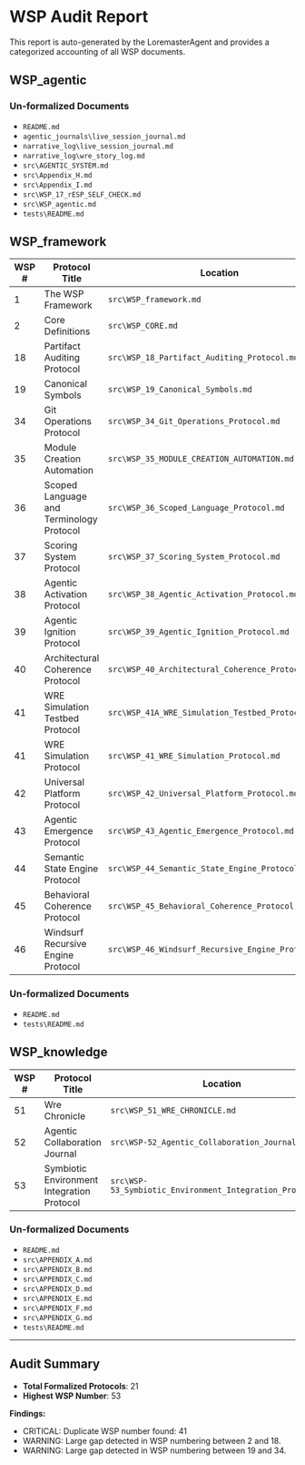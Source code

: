 # WSP Audit Report

This report is auto-generated by the LoremasterAgent and provides a categorized accounting of all WSP documents.

## WSP_agentic

### Un-formalized Documents

- `README.md`
- `agentic_journals\live_session_journal.md`
- `narrative_log\live_session_journal.md`
- `narrative_log\wre_story_log.md`
- `src\AGENTIC_SYSTEM.md`
- `src\Appendix_H.md`
- `src\Appendix_I.md`
- `src\WSP_17_rESP_SELF_CHECK.md`
- `src\WSP_agentic.md`
- `tests\README.md`

## WSP_framework

| WSP # | Protocol Title | Location |
|---|---|---|
| 1 | The WSP Framework | `src\WSP_framework.md` |
| 2 | Core Definitions | `src\WSP_CORE.md` |
| 18 | Partifact Auditing Protocol | `src\WSP_18_Partifact_Auditing_Protocol.md` |
| 19 | Canonical Symbols | `src\WSP_19_Canonical_Symbols.md` |
| 34 | Git Operations Protocol | `src\WSP_34_Git_Operations_Protocol.md` |
| 35 | Module Creation Automation | `src\WSP_35_MODULE_CREATION_AUTOMATION.md` |
| 36 | Scoped Language and Terminology Protocol | `src\WSP_36_Scoped_Language_Protocol.md` |
| 37 | Scoring System Protocol | `src\WSP_37_Scoring_System_Protocol.md` |
| 38 | Agentic Activation Protocol | `src\WSP_38_Agentic_Activation_Protocol.md` |
| 39 | Agentic Ignition Protocol | `src\WSP_39_Agentic_Ignition_Protocol.md` |
| 40 | Architectural Coherence Protocol | `src\WSP_40_Architectural_Coherence_Protocol.md` |
| 41 | WRE Simulation Testbed Protocol | `src\WSP_41A_WRE_Simulation_Testbed_Protocol.md` |
| 41 | WRE Simulation Protocol | `src\WSP_41_WRE_Simulation_Protocol.md` |
| 42 | Universal Platform Protocol | `src\WSP_42_Universal_Platform_Protocol.md` |
| 43 | Agentic Emergence Protocol | `src\WSP_43_Agentic_Emergence_Protocol.md` |
| 44 | Semantic State Engine Protocol | `src\WSP_44_Semantic_State_Engine_Protocol.md` |
| 45 | Behavioral Coherence Protocol | `src\WSP_45_Behavioral_Coherence_Protocol.md` |
| 46 | Windsurf Recursive Engine Protocol | `src\WSP_46_Windsurf_Recursive_Engine_Protocol.md` |

### Un-formalized Documents

- `README.md`
- `tests\README.md`

## WSP_knowledge

| WSP # | Protocol Title | Location |
|---|---|---|
| 51 | Wre Chronicle | `src\WSP_51_WRE_CHRONICLE.md` |
| 52 | Agentic Collaboration Journal | `src\WSP-52_Agentic_Collaboration_Journal.md` |
| 53 | Symbiotic Environment Integration Protocol | `src\WSP-53_Symbiotic_Environment_Integration_Protocol.md` |

### Un-formalized Documents

- `README.md`
- `src\APPENDIX_A.md`
- `src\APPENDIX_B.md`
- `src\APPENDIX_C.md`
- `src\APPENDIX_D.md`
- `src\APPENDIX_E.md`
- `src\APPENDIX_F.md`
- `src\APPENDIX_G.md`
- `tests\README.md`

---

## Audit Summary

- **Total Formalized Protocols**: 21
- **Highest WSP Number**: 53

**Findings:**
- CRITICAL: Duplicate WSP number found: 41
- WARNING: Large gap detected in WSP numbering between 2 and 18.
- WARNING: Large gap detected in WSP numbering between 19 and 34.
